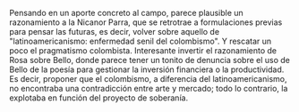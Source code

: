 Pensando en un aporte concreto al campo, parece plausible un razonamiento a la Nicanor Parra, que se retrotrae a formulaciones previas para pensar las futuras, es decir, volver sobre aquello de "latinoamericanismo: enfermedad senil del colombismo". Y rescatar un poco el pragmatismo colombista. Interesante invertir el razonamiento de Rosa sobre Bello, donde parece tener un tonito de denuncia sobre el uso de Bello de la poesía para gestionar la inversión financiera o la productividad. Es decir, proponer que el colombismo, a diferencia del latinoamericanismo, no encontraba una contradicción entre arte y mercado; todo lo contrario, la explotaba en función del proyecto de soberanía.